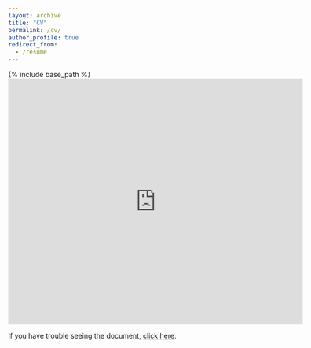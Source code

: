 ```yaml
---
layout: archive
title: "CV"
permalink: /cv/
author_profile: true
redirect_from:
  - /resume
---
```


{% include base_path %}
<embed src="https://benjzhang.github.io/files/zhang_cv_202201.pdf" type="application/pdf" width="600px" height="500px" /> 


If you have trouble seeing the document, [click here](https://benjzhang.github.io/files/zhang_cv_202201.pdf).
